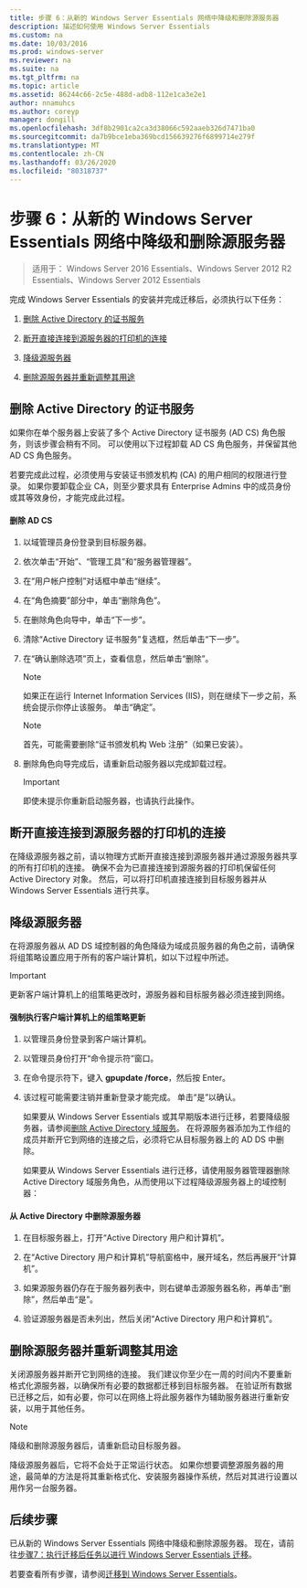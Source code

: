 ```yaml
---
title: 步骤 6：从新的 Windows Server Essentials 网络中降级和删除源服务器
description: 描述如何使用 Windows Server Essentials
ms.custom: na
ms.date: 10/03/2016
ms.prod: windows-server
ms.reviewer: na
ms.suite: na
ms.tgt_pltfrm: na
ms.topic: article
ms.assetid: 86244c66-2c5e-488d-adb8-112e1ca3e2e1
author: nnamuhcs
ms.author: coreyp
manager: dongill
ms.openlocfilehash: 3df8b2901ca2ca3d38066c592aaeb326d7471ba0
ms.sourcegitcommit: da7b9bce1eba369bcd156639276f6899714e279f
ms.translationtype: MT
ms.contentlocale: zh-CN
ms.lasthandoff: 03/26/2020
ms.locfileid: "80318737"
---
```

# <a name="step-6-demote-and-remove-the-source-server-from-the-new-windows-server-essentials-network"></a>步骤 6：从新的 Windows Server Essentials 网络中降级和删除源服务器

>适用于： Windows Server 2016 Essentials、Windows Server 2012 R2 Essentials、Windows Server 2012 Essentials

完成 Windows Server Essentials 的安装并完成迁移后，必须执行以下任务：  
  
1.  [删除 Active Directory 的证书服务](Step-6--Demote-and-remove-the-Source-Server-from-the-new-Windows-Server-Essentials-network.md#BKMK_ADCS)  
  
2.  [断开直接连接到源服务器的打印机的连接](Step-6--Demote-and-remove-the-Source-Server-from-the-new-Windows-Server-Essentials-network.md#BKMK_PhysicallyDisconnect)  
  
3.  [降级源服务器](Step-6--Demote-and-remove-the-Source-Server-from-the-new-Windows-Server-Essentials-network.md#BKMK_DemoteTheSourceServer)  
  
4.  [删除源服务器并重新调整其用途](Step-6--Demote-and-remove-the-Source-Server-from-the-new-Windows-Server-Essentials-network.md#BKMK_RemoveTheSourceServer)  
  
##  <a name="remove-active-directory-certificate-services"></a><a name="BKMK_ADCS"></a>删除 Active Directory 的证书服务  
 如果你在单个服务器上安装了多个 Active Directory 证书服务 (AD CS) 角色服务，则该步骤会稍有不同。 可以使用以下过程卸载 AD CS 角色服务，并保留其他 AD CS 角色服务。  
  
 若要完成此过程，必须使用与安装证书颁发机构 (CA) 的用户相同的权限进行登录。 如果你要卸载企业 CA，则至少要求具有 Enterprise Admins 中的成员身份或其等效身份，才能完成此过程。  
  
#### <a name="to-remove-ad-cs"></a>删除 AD CS  
  
1.  以域管理员身份登录到目标服务器。  
  
2.  依次单击“开始”、“管理工具”和“服务器管理器”。  
  
3.  在“用户帐户控制”对话框中单击“继续”。  
  
4.  在“角色摘要”部分中，单击“删除角色”。  
  
5.  在删除角色向导中，单击“下一步”。  
  
6.  清除“Active Directory 证书服务”复选框，然后单击“下一步”。  
  
7.  在“确认删除选项”页上，查看信息，然后单击“删除”。  
  
    > [!NOTE]
    >  如果正在运行 Internet Information Services (IIS)，则在继续下一步之前，系统会提示你停止该服务。 单击“确定”。  
  
    > [!NOTE]
    >  首先，可能需要删除“证书颁发机构 Web 注册”（如果已安装）。  
  
8.  删除角色向导完成后，请重新启动服务器以完成卸载过程。  
  
    > [!IMPORTANT]
    >  即使未提示你重新启动服务器，也请执行此操作。  
  
##  <a name="disconnect-printers-that-are-directly-connected-to-the-source-server"></a><a name="BKMK_PhysicallyDisconnect"></a>断开直接连接到源服务器的打印机的连接  
 在降级源服务器之前，请以物理方式断开直接连接到源服务器并通过源服务器共享的所有打印机的连接。 确保不会为已直接连接到源服务器的打印机保留任何 Active Directory 对象。 然后，可以将打印机直接连接到目标服务器并从 Windows Server Essentials 进行共享。  
  
##  <a name="demote-the-source-server"></a><a name="BKMK_DemoteTheSourceServer"></a>降级源服务器  
 在将源服务器从 AD DS 域控制器的角色降级为域成员服务器的角色之前，请确保将组策略设置应用于所有的客户端计算机，如以下过程中所述。  
  
> [!IMPORTANT]
>  更新客户端计算机上的组策略更改时，源服务器和目标服务器必须连接到网络。  
  
#### <a name="to-force-a-group-policy-update-on-a-client-computer"></a>强制执行客户端计算机上的组策略更新  
  
1. 以管理员身份登录到客户端计算机。  
  
2. 以管理员身份打开“命令提示符”窗口。  
  
3. 在命令提示符下，键入 **gpupdate /force**，然后按 Enter。  
  
4. 该过程可能需要注销并重新登录才能完成。 单击“是”以确认。  
  
   如果要从 Windows Server Essentials 或其早期版本进行迁移，若要降级服务器，请参阅[删除 Active Directory 域服务](https://technet.microsoft.com/library/hh472163.aspx)。 在将源服务器添加为工作组的成员并断开它到网络的连接之后，必须将它从目标服务器上的 AD DS 中删除。  
  
   如果要从 Windows Server Essentials 进行迁移，请使用服务器管理器删除 Active Directory 域服务角色，从而使用以下过程降级源服务器上的域控制器：  
  
#### <a name="to-remove-the-source-server-from-active-directory"></a>从 Active Directory 中删除源服务器  
  
1.  在目标服务器上，打开“Active Directory 用户和计算机”。  
  
2.  在“Active Directory 用户和计算机”导航窗格中，展开域名，然后再展开“计算机”。  
  
3.  如果源服务器仍存在于服务器列表中，则右键单击源服务器名称，再单击“删除”，然后单击“是”。  
  
4.  验证源服务器是否未列出，然后关闭“Active Directory 用户和计算机”。  
  
##  <a name="remove-and-repurpose-the-source-server"></a><a name="BKMK_RemoveTheSourceServer"></a>删除源服务器并重新调整其用途  
 关闭源服务器并断开它到网络的连接。 我们建议你至少在一周的时间内不要重新格式化源服务器，以确保所有必要的数据都迁移到目标服务器。 在验证所有数据已迁移之后，如有必要，你可以在网络上将此服务器作为辅助服务器进行重新安装，以用于其他任务。  
  
> [!NOTE]
>  降级和删除源服务器后，请重新启动目标服务器。  
  
 降级源服务器后，它将不会处于正常运行状态。 如果你想要调整源服务器的用途，最简单的方法是将其重新格式化、安装服务器操作系统，然后对其进行设置以用作另一台服务器。  
  
## <a name="next-steps"></a>后续步骤  
 已从新的 Windows Server Essentials 网络中降级和删除源服务器。 现在，请前往[步骤7：执行迁移后任务以进行 Windows Server Essentials 迁移](Step-7--Perform-post-migration-tasks-for-the-Windows-Server-Essentials-migration.md)。  
  

若要查看所有步骤，请参阅[迁移到 Windows Server Essentials](Migrate-from-Previous-Versions-to-Windows-Server-Essentials-or-Windows-Server-Essentials-Experience.md)。


